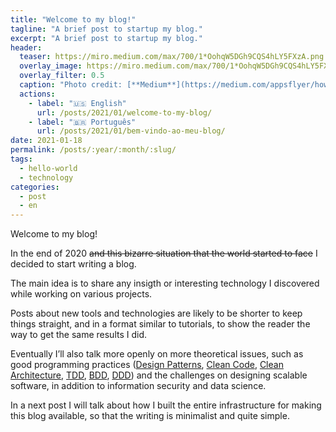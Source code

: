 ```yaml
---
title: "Welcome to my blog!"
tagline: "A brief post to startup my blog."
excerpt: "A brief post to startup my blog."
header:
  teaser: https://miro.medium.com/max/700/1*OohqW5DGh9CQS4hLY5FXzA.png
  overlay_image: https://miro.medium.com/max/700/1*OohqW5DGh9CQS4hLY5FXzA.png
  overlay_filter: 0.5
  caption: "Photo credit: [**Medium**](https://medium.com/appsflyer/how-can-hello-world-program-effect-the-way-you-think-about-programing-3be5cefdaf8c)"
  actions:
    - label: "🇺🇸 English"
      url: /posts/2021/01/welcome-to-my-blog/
    - label: "🇧🇷 Português"
      url: /posts/2021/01/bem-vindo-ao-meu-blog/
date: 2021-01-18
permalink: /posts/:year/:month/:slug/
tags:
  - hello-world
  - technology
categories:
  - post
  - en
---
```


Welcome to my blog!

In the end of 2020 ~~and this bizarre situation that the world started to face~~ I decided to start writing a blog.

The main idea is to share any insigth or interesting technology I discovered while working on various projects.

Posts about new tools and technologies are likely to be shorter to keep things straight, and in a format similar to tutorials, to show the reader the way to get the same results I did.

Eventually I’ll also talk more openly on more theoretical issues,
such as good programming practices ([Design Patterns](/tags/#design-patterns), [Clean Code](/tags/#clean-code), [Clean Architecture](/tags/#clean-architecture), [TDD](/tags/#tdd), [BDD](/tags/#bdd), [DDD](/tags/#ddd)) and the challenges on designing scalable software, in addition to information security and data science.

In a next post I will talk about how I built the entire infrastructure for making this blog available, so that the writing is minimalist and quite simple.
